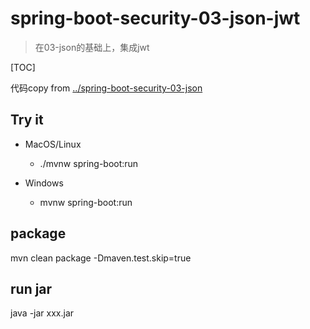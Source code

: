# spring-boot-security-03-json-jwt

> 在03-json的基础上，集成jwt

[TOC]

代码copy from [../spring-boot-security-03-json](../spring-boot-security-03-json)

## Try it

* MacOS/Linux
    * ./mvnw spring-boot:run

* Windows
    * mvnw spring-boot:run

## package

mvn clean package -Dmaven.test.skip=true

## run jar

java -jar xxx.jar

